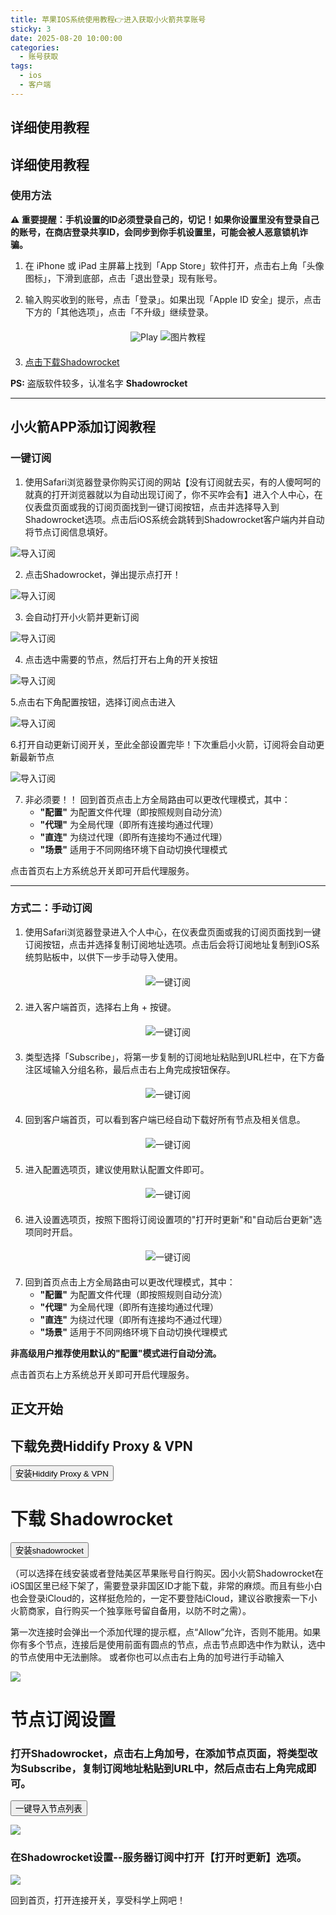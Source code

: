 ```yaml
---
title: 苹果IOS系统使用教程👉进入获取小火箭共享账号
sticky: 3
date: 2025-08-20 10:00:00
categories: 
  - 账号获取
tags:
  - ios
  - 客户端
---
```

## 详细使用教程

## 详细使用教程

### 使用方法

**⚠️ 重要提醒：手机设置的ID必须登录自己的，切记！如果你设置里没有登录自己的账号，在商店登录共享ID，会同步到你手机设置里，可能会被人恶意锁机诈骗。**

1. 在 iPhone 或 iPad 主屏幕上找到「App Store」软件打开，点击右上角「头像图标」，下滑到底部，点击「退出登录」现有账号。

2. 输入购买收到的账号，点击「登录」。如果出现「Apple ID 安全」提示，点击下方的「其他选项」，点击「不升级」继续登录。

<div style="text-align: center; margin: 20px 0;">
<img src="https://s2.loli.net/2024/09/04/JL3MGakWgXh8s5l.png" alt="Play" style="max-width: 100%; height: auto;" />
<img src="https://pic.ybfl.xyz/i/2023/02/23/yw9xwa-0.jpg" alt="图片教程" style="max-width: 100%; height: auto;" />
</div>

3. <a href="https://apps.apple.com/us/app/shadowrocket/" target="_blank" rel="noopener">点击下载Shadowrocket</a>

**PS:** 盗版软件较多，认准名字 **Shadowrocket**

---

## 小火箭APP添加订阅教程

### 一键订阅

1. 使用Safari浏览器登录你购买订阅的网站【没有订阅就去买，有的人傻呵呵的就真的打开浏览器就以为自动出现订阅了，你不买咋会有】进入个人中心，在仪表盘页面或我的订阅页面找到一键订阅按钮，点击并选择导入到Shadowrocket选项。点击后iOS系统会跳转到Shadowrocket客户端内并自动将节点订阅信息填好。

![导入订阅](/source/_posts/ios/1.png)

2. 点击Shadowrocket，弹出提示点打开！

![导入订阅](/source/_posts/ios/2.png)

3. 会自动打开小火箭并更新订阅

![导入订阅](/source/_posts/ios/3.png)

4. 点击选中需要的节点，然后打开右上角的开关按钮

![导入订阅](/source/_posts/ios/4.png)

5.点击右下角配置按钮，选择订阅点击进入

![导入订阅](/source/_posts/ios/5.png)

6.打开自动更新订阅开关，至此全部设置完毕！下次重启小火箭，订阅将会自动更新最新节点

![导入订阅](/source/_posts/ios/6.png)

7. 非必须要！！
    回到首页点击上方全局路由可以更改代理模式，其中：
   - **"配置"** 为配置文件代理（即按照规则自动分流）
   - **"代理"** 为全局代理（即所有连接均通过代理）
   - **"直连"** 为绕过代理（即所有连接均不通过代理）
   - **"场景"** 适用于不同网络环境下自动切换代理模式

点击首页右上方系统总开关即可开启代理服务。

---

### 方式二：手动订阅

1. 使用Safari浏览器登录进入个人中心，在仪表盘页面或我的订阅页面找到一键订阅按钮，点击并选择复制订阅地址选项。点击后会将订阅地址复制到iOS系统剪贴板中，以供下一步手动导入使用。

<div style="text-align: center; margin: 20px 0;">
<img src="https://pic.ybfl.xyz/i/2023/02/22/113lf8n-0.png" alt="一键订阅" style="max-width: 100%; height: auto;" />
</div>

2. 进入客户端首页，选择右上角 + 按键。

<div style="text-align: center; margin: 20px 0;">
<img src="https://pic.ybfl.xyz/i/2023/02/22/113l3uk-0.png" alt="一键订阅" style="max-width: 100%; height: auto;" />
</div>

3. 类型选择「Subscribe」，将第一步复制的订阅地址粘贴到URL栏中，在下方备注区域输入分组名称，最后点击右上角完成按钮保存。

<div style="text-align: center; margin: 20px 0;">
<img src="https://pic.ybfl.xyz/i/2023/02/22/114vkht-0.png" alt="一键订阅" style="max-width: 100%; height: auto;" />
</div>

4. 回到客户端首页，可以看到客户端已经自动下载好所有节点及相关信息。

<div style="text-align: center; margin: 20px 0;">
<img src="https://pic.ybfl.xyz/i/2023/02/22/11140tl-0.png" alt="一键订阅" style="max-width: 100%; height: auto;" />
</div>

5. 进入配置选项页，建议使用默认配置文件即可。

<div style="text-align: center; margin: 20px 0;">
<img src="https://pic.ybfl.xyz/i/2023/02/22/10zi0t8-0.png" alt="一键订阅" style="max-width: 100%; height: auto;" />
</div>

6. 进入设置选项页，按照下图将订阅设置项的"打开时更新"和"自动后台更新"选项同时开启。

<div style="text-align: center; margin: 20px 0;">
<img src="https://pic.ybfl.xyz/i/2023/02/22/10zhv4u-0.png" alt="一键订阅" style="max-width: 100%; height: auto;" />
</div>

7. 回到首页点击上方全局路由可以更改代理模式，其中：
   - **"配置"** 为配置文件代理（即按照规则自动分流）
   - **"代理"** 为全局代理（即所有连接均通过代理）
   - **"直连"** 为绕过代理（即所有连接均不通过代理）
   - **"场景"** 适用于不同网络环境下自动切换代理模式

**非高级用户推荐使用默认的"配置"模式进行自动分流。**

点击首页右上方系统总开关即可开启代理服务。
## 正文开始
<h2>下载免费Hiddify Proxy & VPN  </h2>
<p><a href="https://apps.apple.com/us/app/hiddify-proxy-vpn/id6596777532"target="_blank"><button class="btn btn-hero-primary"><i class="far fa fa-share"></i>安装Hiddify Proxy & VPN</button></a></p>

# 下载 Shadowrocket
   <p><a href="https://apps.apple.com/ca/app/shadowrocket/id932747118"target="_blank"><button class="btn btn-hero-primary"><i class="far fa fa-share"></i>安装shadowrocket</button></a></p>
 （可以选择在线安装或者登陆美区苹果账号自行购买。因小火箭Shadowrocket在iOS国区里已经下架了，需要登录非国区ID才能下载，非常的麻烦。而且有些小白也会登录iCloud的，这样挺危险的，一定不要登陆iCloud，建议谷歌搜索一下小火箭商家，自行购买一个独享账号留自备用，以防不时之需）。

第一次连接时会弹出一个添加代理的提示框，点“Allow”允许，否则不能用。如果你有多个节点，连接后是使用前面有圆点的节点，点击节点即选中作为默认，选中的节点使用中无法删除。
或者你也可以点击右上角的加号进行手动输入

![](https://fastly.jsdelivr.net/gh/wangn9900/tuchuang@main//img/s02.png)

# 节点订阅设置


### 打开Shadowrocket，点击右上角加号，在添加节点页面，将类型改为Subscribe，复制订阅地址粘贴到URL中，然后点击右上角完成即可。
<p><a href="shadowrocket://add/sub://{{safeBase64SubscribeUrl}}?remark={{siteName}}" target="_blank"><button class="btn btn-hero-primary"><i class="far fa fa-share"></i> 一键导入节点列表</button></a></p>

![](https://fastly.jsdelivr.net/gh/wangn9900/tuchuang@main//img/s5.jpg)

### 在Shadowrocket设置--服务器订阅中打开【打开时更新】选项。

![](https://fastly.jsdelivr.net/gh/wangn9900/tuchuang@main//img/s6.png)

回到首页，打开连接开关，享受科学上网吧！
